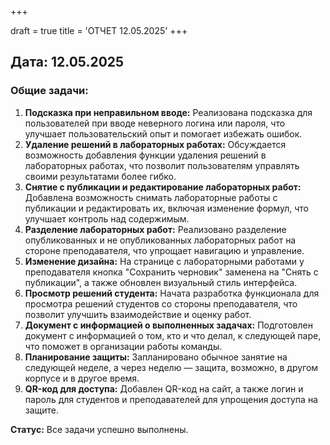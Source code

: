 +++

draft = true
title = 'ОТЧЕТ 12.05.2025'
+++

## Дата: 12.05.2025

### Общие задачи:
1. **Подсказка при неправильном вводе:** Реализована подсказка для пользователей при вводе неверного логина или пароля, что улучшает пользовательский опыт и помогает избежать ошибок.
2. **Удаление решений в лабораторных работах:** Обсуждается возможность добавления функции удаления решений в лабораторных работах, что позволит пользователям управлять своими результатами более гибко.
3. **Снятие с публикации и редактирование лабораторных работ:** Добавлена возможность снимать лабораторные работы с публикации и редактировать их, включая изменение формул, что улучшает контроль над содержимым.
4. **Разделение лабораторных работ:** Реализовано разделение опубликованных и не опубликованных лабораторных работ на стороне преподавателя, что упрощает навигацию и управление.
5. **Изменение дизайна:** На странице с лабораторными работами у преподавателя кнопка "Сохранить черновик" заменена на "Снять с публикации", а также обновлен визуальный стиль интерфейса.
6. **Просмотр решений студента:** Начата разработка функционала для просмотра решений студентов со стороны преподавателя, что позволит улучшить взаимодействие и оценку работ.
7. **Документ с информацией о выполненных задачах:** Подготовлен документ с информацией о том, кто и что делал, к следующей паре, что поможет в организации работы команды.
8. **Планирование защиты:** Запланировано обычное занятие на следующей неделе, а через неделю — защита, возможно, в другом корпусе и в другое время.
9. **QR-код для доступа:** Добавлен QR-код на сайт, а также логин и пароль для студентов и преподавателей для упрощения доступа на защите.

**Статус:** Все задачи успешно выполнены.
